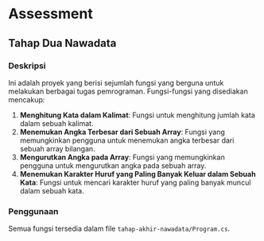 # Assessment

## Tahap Dua Nawadata

### Deskripsi

Ini adalah proyek yang berisi sejumlah fungsi yang berguna untuk melakukan berbagai tugas pemrograman. Fungsi-fungsi yang disediakan mencakup:

1. **Menghitung Kata dalam Kalimat**: Fungsi untuk menghitung jumlah kata dalam sebuah kalimat.
2. **Menemukan Angka Terbesar dari Sebuah Array**: Fungsi yang memungkinkan pengguna untuk menemukan angka terbesar dari sebuah array bilangan.
3. **Mengurutkan Angka pada Array**: Fungsi yang memungkinkan pengguna untuk mengurutkan angka pada sebuah array.
4. **Menemukan Karakter Huruf yang Paling Banyak Keluar dalam Sebuah Kata**: Fungsi untuk mencari karakter huruf yang paling banyak muncul dalam sebuah kata.

### Penggunaan

Semua fungsi tersedia dalam file `tahap-akhir-nawadata/Program.cs`.
